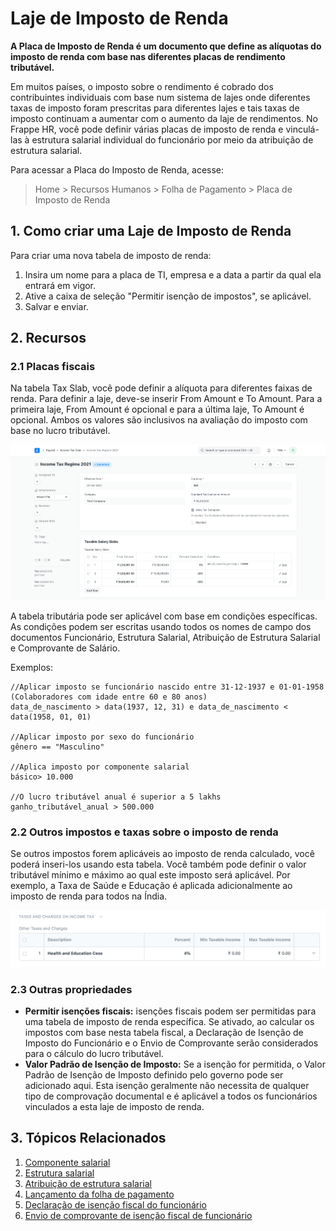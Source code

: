 # Laje de Imposto de Renda



**A Placa de Imposto de Renda é um documento que define as alíquotas do imposto de renda com base nas diferentes placas de rendimento tributável.**


Em muitos países, o imposto sobre o rendimento é cobrado dos contribuintes individuais com base num sistema de lajes onde diferentes taxas de imposto foram prescritas para diferentes lajes e tais taxas de imposto continuam a aumentar com o aumento da laje de rendimentos. No Frappe HR, você pode definir várias placas de imposto de renda e vinculá-las à estrutura salarial individual do funcionário por meio da atribuição de estrutura salarial.


Para acessar a Placa do Imposto de Renda, acesse:
> Home > Recursos Humanos > Folha de Pagamento > Placa de Imposto de Renda


## 1. Como criar uma Laje de Imposto de Renda


Para criar uma nova tabela de imposto de renda:


1. Insira um nome para a placa de TI, empresa e a data a partir da qual ela entrará em vigor.
2. Ative a caixa de seleção "Permitir isenção de impostos", se aplicável.
3. Salvar e enviar.


## 2. Recursos


### 2.1 Placas fiscais


Na tabela Tax Slab, você pode definir a alíquota para diferentes faixas de renda. Para definir a laje, deve-se inserir From Amount e To Amount. Para a primeira laje, From Amount é opcional e para a última laje, To Amount é opcional. Ambos os valores são inclusivos na avaliação do imposto com base no lucro tributável.


![Income Tax Slab](/files/income-tax-slab.png)


A tabela tributária pode ser aplicável com base em condições específicas. As condições podem ser escritas usando todos os nomes de campo dos documentos Funcionário, Estrutura Salarial, Atribuição de Estrutura Salarial e Comprovante de Salário.


Exemplos:



```
//Aplicar imposto se funcionário nascido entre 31-12-1937 e 01-01-1958 (Colaboradores com idade entre 60 e 80 anos)
data_de_nascimento > data(1937, 12, 31) e data_de_nascimento < data(1958, 01, 01)

//Aplicar imposto por sexo do funcionário
gênero == "Masculino"

//Aplica imposto por componente salarial
básico> 10.000

//O lucro tributável anual é superior a 5 lakhs
ganho_tributável_anual > 500.000

```

### 2.2 Outros impostos e taxas sobre o imposto de renda


Se outros impostos forem aplicáveis ​​ao imposto de renda calculado, você poderá inseri-los usando esta tabela. Você também pode definir o valor tributável mínimo e máximo ao qual este imposto será aplicável.
Por exemplo, a Taxa de Saúde e Educação é aplicada adicionalmente ao imposto de renda para todos na Índia.


![Outros Cobrados sobre Imposto de Renda](/files/other-taxes-on-income-tax.png)


### 2.3 Outras propriedades


* **Permitir isenções fiscais:** isenções fiscais podem ser permitidas para uma tabela de imposto de renda específica. Se ativado, ao calcular os impostos com base nesta tabela fiscal, a Declaração de Isenção de Imposto do Funcionário e o Envio de Comprovante serão considerados para o cálculo do lucro tributável.
* **Valor Padrão de Isenção de Imposto:** Se a isenção for permitida, o Valor Padrão de Isenção de Imposto definido pelo governo pode ser adicionado aqui. Esta isenção geralmente não necessita de qualquer tipo de comprovação documental e é aplicável a todos os funcionários vinculados a esta laje de imposto de renda.


## 3. Tópicos Relacionados


1. [Componente salarial](/docs/pt/human-resources/salary-component)
2. [Estrutura salarial](/docs/pt/human-resources/salary-structure)
3. [Atribuição de estrutura salarial](/docs/pt/human-resources/salary-structure-assignment)
4. [Lançamento da folha de pagamento](/docs/pt/human-resources/payroll-entry)
5. [Declaração de isenção fiscal do funcionário](/docs/pt/human-resources/employee-tax-exemption-declaration)
6. [Envio de comprovante de isenção fiscal de funcionário](/docs/pt/human-resources/employee-tax-exemption-proof-submission)



